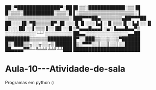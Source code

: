 
   ██░▀██████████████▀░██
   █▌▒▒░████████████░▒▒▐█
   █░▒▒▒░██████████░▒▒▒░█
   ▌░▒▒▒▒▒▒▒▒▒▒▒▒▒▒▒▒▒▒░▐
   ░▒▒▒▒▒▒▒▒▒▒▒▒▒▒▒▒▒▒▒▒░
███▀▀▀██▄▒▒▒▒▒▒▒▄██▀▀▀██
██░░░▐█░▀█▒▒▒▒▒█▀░█▌░░░█
▐▌░░░▐▄▌░▐▌▒▒▒▐▌░▐▄▌░░▐▌
   █░░░▐█▌░░▌▒▒▒▐░░▐█▌░░█
   ▒▀▄▄▄█▄▄▄▌░▄░▐▄▄▄█▄▄▀▒
   ░░░░░░░░░░└┴┘░░░░░░░░░
   ██▄▄░░░░░░░░░░░░░░▄▄██
   ████████▒▒▒▒▒▒████████
   █▀░░███▒▒░░▒░░▒▀██████
   █▒░███▒▒╖░░╥░░╓▒▐█████
   █▒░▀▀▀░░║░░║░░║░░█████
   ██▄▄▄▄▀▀┴┴╚╧╧╝╧╧╝┴┴███
   ██████████████████████


# Aula-10---Atividade-de-sala

Programas em python :)

